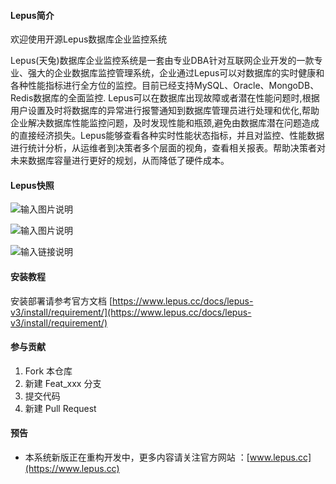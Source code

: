 #### Lepus简介

欢迎使用开源Lepus数据库企业监控系统

Lepus(天兔)数据库企业监控系统是一套由专业DBA针对互联网企业开发的一款专业、强大的企业数据库监控管理系统，企业通过Lepus可以对数据库的实时健康和各种性能指标进行全方位的监控。目前已经支持MySQL、Oracle、MongoDB、Redis数据库的全面监控. Lepus可以在数据库出现故障或者潜在性能问题时,根据用户设置及时将数据库的异常进行报警通知到数据库管理员进行处理和优化,帮助企业解决数据库性能监控问题，及时发现性能和瓶颈,避免由数据库潜在问题造成的直接经济损失。Lepus能够查看各种实时性能状态指标，并且对监控、性能数据进行统计分析，从运维者到决策者多个层面的视角，查看相关报表。帮助决策者对未来数据库容量进行更好的规划，从而降低了硬件成本。


#### Lepus快照

![输入图片说明](https://www.lepus.cc/wp-content/uploads/2020/12/e0dd79dcda1e549240a949d01d2631b0.jpg "在这里输入图片标题")

![输入图片说明](https://www.lepus.cc/wp-content/uploads/2020/12/2020121115200396.jpg "在这里输入图片标题")

![输入链接说明](https://www.lepus.cc/wp-content/uploads/2020/12/2020121113561292.jpg)


#### 安装教程

安装部署请参考官方文档 [https://www.lepus.cc/docs/lepus-v3/install/requirement/](https://www.lepus.cc/docs/lepus-v3/install/requirement/)


#### 参与贡献

1.  Fork 本仓库
2.  新建 Feat_xxx 分支
3.  提交代码
4.  新建 Pull Request


#### 预告

- 本系统新版正在重构开发中，更多内容请关注官方网站 ：[www.lepus.cc](https://www.lepus.cc)





